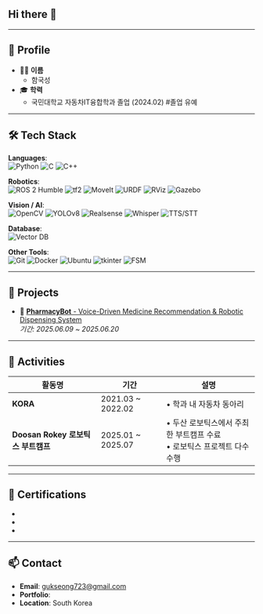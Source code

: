 ## Hi there 👋

---

## 🧩 Profile

- 👩‍🎓 **이름**
  - 함국성
- 🎓 **학력**
  - 국민대학교 자동차IT융합학과 졸업 (2024.02) #졸업 유예

---

## 🛠 Tech Stack

**Languages**: <br>
![Python](https://img.shields.io/badge/Python-3776AB?style=flat_square&logo=python&logoColor=white) ![C](https://img.shields.io/badge/C-A8B9CC?style=flat_square&logo=c&logoColor=white) ![C++](https://img.shields.io/badge/C++-00599C?style=flat_square&logo=c%2B%2B&logoColor=white)

**Robotics**:  
![ROS 2 Humble](https://img.shields.io/badge/ROS2-Humble-blue?style=flat_square&logo=ros&logoColor=white) ![tf2](https://img.shields.io/badge/tf2-22314E?style=flat_square&logo=ros&logoColor=white) ![MoveIt](https://img.shields.io/badge/MoveIt-00BFFF?style=flat_square&logo=moveit&logoColor=white) ![URDF](https://img.shields.io/badge/URDF-FFDD00?style=flat_square) ![RViz](https://img.shields.io/badge/RViz-772953?style=flat_square) ![Gazebo](https://img.shields.io/badge/Gazebo-888888?style=flat_square&logo=gazebo&logoColor=white)

**Vision / AI**:  
![OpenCV](https://img.shields.io/badge/OpenCV-5C3EE8?style=flat_square&logo=opencv&logoColor=white) ![YOLOv8](https://img.shields.io/badge/YOLOv8-FF1493?style=flat_square) ![Realsense](https://img.shields.io/badge/Intel%20Realsense-0071C5?style=flat_square&logo=intel&logoColor=white) ![Whisper](https://img.shields.io/badge/Whisper-7B68EE?style=flat_square) ![TTS/STT](https://img.shields.io/badge/TTS/STT-1E90FF?style=flat_square)

**Database**:  
![Vector DB](https://img.shields.io/badge/Vector%20DB-1DBF73?style=flat_square)

**Other Tools**:  
![Git](https://img.shields.io/badge/Git-F05032?style=flat_square&logo=git&logoColor=white) ![Docker](https://img.shields.io/badge/Docker-2496ED?style=flat_square&logo=docker&logoColor=white) ![Ubuntu](https://img.shields.io/badge/Ubuntu-E95420?style=flat_square&logo=ubuntu&logoColor=white) ![tkinter](https://img.shields.io/badge/tkinter-FFB6C1?style=flat_square) ![FSM](https://img.shields.io/badge/FSM%20Design-556B2F?style=flat_square)


---

## 📜 Projects

- 💊 [**PharmacyBot** - Voice-Driven Medicine Recommendation & Robotic Dispensing System](https://github.com/Rokey-D-3/pharmacy_main)  
  _기간: 2025.06.09 ~ 2025.06.20_

---

## 🎒 Activities
  | 활동명 | 기간 | 설명 |
  |--------|------|------|
  | **KORA**| 2021.03 ~ 2022.02 | • 학과 내 자동차 동아리 |
  | **Doosan Rokey 로보틱스 부트캠프** | 2025.01 ~ 2025.07 | • 두산 로보틱스에서 주최한 부트캠프 수료<br>• 로보틱스 프로젝트 다수 수행 |

---

## 📄 Certifications

- 
- 
- 

---

## 📫 Contact

- **Email**: gukseong723@gmail.com
- **Portfolio**: 
- **Location**: South Korea  
  
